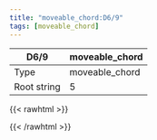 ```yaml
---
title: "moveable_chord:D6/9"
tags: [moveable_chord]
---
```


|D6/9|moveable_chord|
|---|---|
|Type|moveable_chord|
|Root string|5|
{{< rawhtml >}}
<div class="container"></div>
<script>
const selector = '#container';
const chord = new ChordBox(selector);
chord.draw((new String("X5445X")));
</script>
{{< /rawhtml >}}
